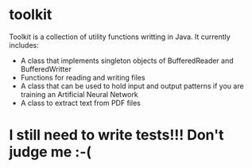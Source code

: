 toolkit
=======

Toolkit is a collection of utility functions writting in Java. 
It currently includes:
- A class that implements singleton objects of BufferedReader and BufferedWritter
- Functions for reading and writing files
- A class that can be used to hold input and output patterns if you are training an Artificial Neural Network
- A class to extract text from PDF files

I still need to write tests!!! Don't judge me   :-(
===================================================
